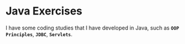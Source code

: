# Java Exercises


 
I have some coding studies that I have developed in Java, such as **`OOP Principles`**, **`JDBC`**, **`Servlets`**.


